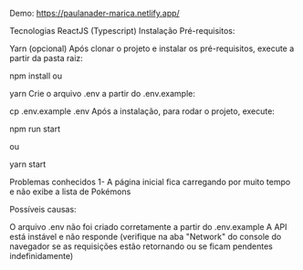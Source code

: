 Demo: https://paulanader-marica.netlify.app/

Tecnologias ReactJS (Typescript) Instalação Pré-requisitos:

Yarn (opcional) Após clonar o projeto e instalar os pré-requisitos, execute a partir da pasta raiz:

npm install ou

yarn Crie o arquivo .env a partir do .env.example:

cp .env.example .env Após a instalação, para rodar o projeto, execute:

npm run start

ou

yarn start

Problemas conhecidos 1- A página inicial fica carregando por muito tempo e não exibe a lista de Pokémons

Possíveis causas:

O arquivo .env não foi criado corretamente a partir do .env.example A API está instável e não responde (verifique na aba "Network" do console do navegador se as requisições estão retornando ou se ficam pendentes indefinidamente)
